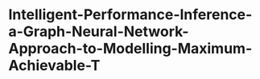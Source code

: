 # Intelligent-Performance-Inference-a-Graph-Neural-Network-Approach-to-Modelling-Maximum-Achievable-T